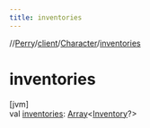 ```yaml
---
title: inventories
---
```

//[Perry](../../../index.html)/[client](../index.html)/[Character](index.html)/[inventories](inventories.html)



# inventories



[jvm]\
val [inventories](inventories.html): [Array](https://kotlinlang.org/api/latest/jvm/stdlib/kotlin/-array/index.html)<[Inventory](../../client.inventory/-inventory/index.html)?>




